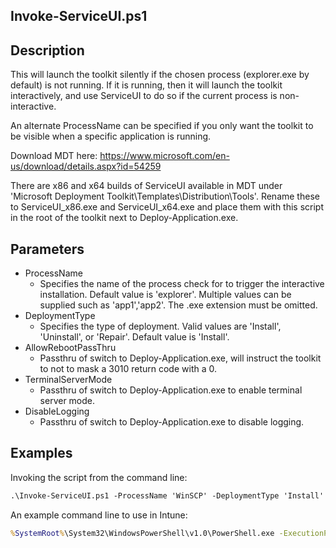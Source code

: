 ## Invoke-ServiceUI.ps1

## Description

This will launch the toolkit silently if the chosen process (explorer.exe by default) is not running. If it is running, then it will launch the toolkit interactively, and use ServiceUI to do so if the current process is non-interactive.

An alternate ProcessName can be specified if you only want the toolkit to be visible when a specific application is running.

Download MDT here: https://www.microsoft.com/en-us/download/details.aspx?id=54259

There are x86 and x64 builds of ServiceUI available in MDT under 'Microsoft Deployment Toolkit\Templates\Distribution\Tools'. Rename these to ServiceUI_x86.exe and ServiceUI_x64.exe and place them with this script in the root of the toolkit next to Deploy-Application.exe.

## Parameters

- ProcessName
  - Specifies the name of the process check for to trigger the interactive installation. Default value is 'explorer'. Multiple values can be supplied such as 'app1','app2'. The .exe extension must be omitted.
- DeploymentType
  - Specifies the type of deployment. Valid values are 'Install', 'Uninstall', or 'Repair'. Default value is 'Install'.
- AllowRebootPassThru
  - Passthru of switch to Deploy-Application.exe, will instruct the toolkit to not to mask a 3010 return code with a 0.
- TerminalServerMode
  - Passthru of switch to Deploy-Application.exe to enable terminal server mode.
- DisableLogging
  - Passthru of switch to Deploy-Application.exe to disable logging.

## Examples

Invoking the script from the command line:

```ps
.\Invoke-ServiceUI.ps1 -ProcessName 'WinSCP' -DeploymentType 'Install' -AllowRebootPassThru
```

An example command line to use in Intune:

```bat
%SystemRoot%\System32\WindowsPowerShell\v1.0\PowerShell.exe -ExecutionPolicy Bypass -NoProfile -File Invoke-ServiceUI.ps1 -DeploymentType Install -AllowRebootPassThru
```
